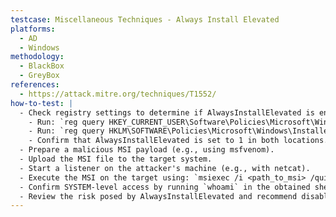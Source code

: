 ```yaml
---
testcase: Miscellaneous Techniques - Always Install Elevated
platforms:
  - AD
  - Windows
methodology:
  - BlackBox
  - GreyBox
references:
  - https://attack.mitre.org/techniques/T1552/
how-to-test: |
  - Check registry settings to determine if AlwaysInstallElevated is enabled:
    - Run: `reg query HKEY_CURRENT_USER\Software\Policies\Microsoft\Windows\Installer`
    - Run: `reg query HKLM\SOFTWARE\Policies\Microsoft\Windows\Installer`
    - Confirm that AlwaysInstallElevated is set to 1 in both locations.
  - Prepare a malicious MSI payload (e.g., using msfvenom).
  - Upload the MSI file to the target system.
  - Start a listener on the attacker's machine (e.g., with netcat).
  - Execute the MSI on the target using: `msiexec /i <path_to_msi> /quiet /qn /norestart`
  - Confirm SYSTEM-level access by running `whoami` in the obtained shell.
  - Review the risk posed by AlwaysInstallElevated and recommend disabling the setting in both registry locations to mitigate.
---
```

